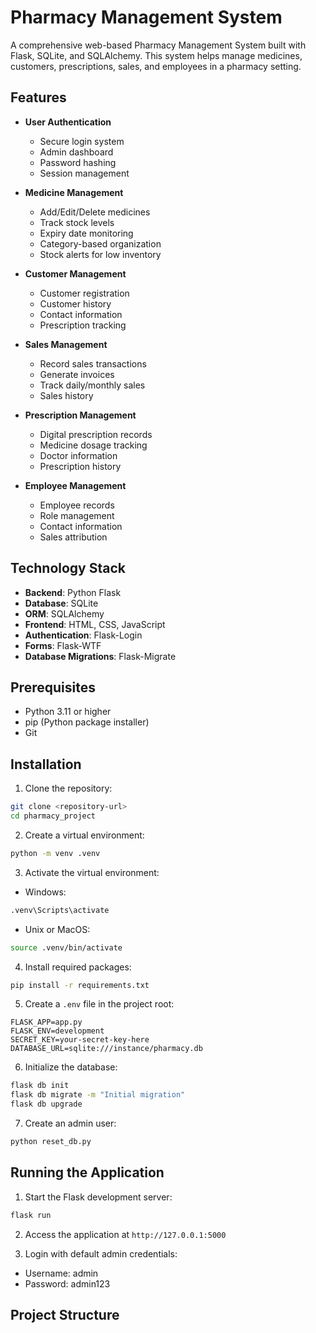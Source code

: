 # Pharmacy Management System

A comprehensive web-based Pharmacy Management System built with Flask, SQLite, and SQLAlchemy. This system helps manage medicines, customers, prescriptions, sales, and employees in a pharmacy setting.

## Features

- **User Authentication**
  - Secure login system
  - Admin dashboard
  - Password hashing
  - Session management

- **Medicine Management**
  - Add/Edit/Delete medicines
  - Track stock levels
  - Expiry date monitoring
  - Category-based organization
  - Stock alerts for low inventory

- **Customer Management**
  - Customer registration
  - Customer history
  - Contact information
  - Prescription tracking

- **Sales Management**
  - Record sales transactions
  - Generate invoices
  - Track daily/monthly sales
  - Sales history

- **Prescription Management**
  - Digital prescription records
  - Medicine dosage tracking
  - Doctor information
  - Prescription history

- **Employee Management**
  - Employee records
  - Role management
  - Contact information
  - Sales attribution

## Technology Stack

- **Backend**: Python Flask
- **Database**: SQLite
- **ORM**: SQLAlchemy
- **Frontend**: HTML, CSS, JavaScript
- **Authentication**: Flask-Login
- **Forms**: Flask-WTF
- **Database Migrations**: Flask-Migrate

## Prerequisites

- Python 3.11 or higher
- pip (Python package installer)
- Git

## Installation

1. Clone the repository:
```bash
git clone <repository-url>
cd pharmacy_project
```

2. Create a virtual environment:
```bash
python -m venv .venv
```

3. Activate the virtual environment:
- Windows:
```bash
.venv\Scripts\activate
```
- Unix or MacOS:
```bash
source .venv/bin/activate
```

4. Install required packages:
```bash
pip install -r requirements.txt
```

5. Create a `.env` file in the project root:
```env
FLASK_APP=app.py
FLASK_ENV=development
SECRET_KEY=your-secret-key-here
DATABASE_URL=sqlite:///instance/pharmacy.db
```

6. Initialize the database:
```bash
flask db init
flask db migrate -m "Initial migration"
flask db upgrade
```

7. Create an admin user:
```bash
python reset_db.py
```

## Running the Application

1. Start the Flask development server:
```bash
flask run
```

2. Access the application at `http://127.0.0.1:5000`

3. Login with default admin credentials:
- Username: admin
- Password: admin123

## Project Structure 